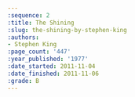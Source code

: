 ```yaml
---
:sequence: 2
:title: The Shining
:slug: the-shining-by-stephen-king
:authors:
- Stephen King
:page_count: '447'
:year_published: '1977'
:date_started: 2011-11-04
:date_finished: 2011-11-06
:grade: B
---
```

